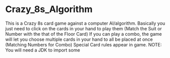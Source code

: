 # Crazy_8s_Algorithm
This is a Crazy 8s card game against a computer AI/algorithm. 
Basically you just need to click on the cards in your hand to play them (Match the Suit or Number with the that of the Floor Card)
If you can play a combo, the game will let you choose multiple cards in your hand to all be placed at once (Matching Numbers for Combo)
Special Card rules appear in game.
NOTE: You will need a JDK to import some 
